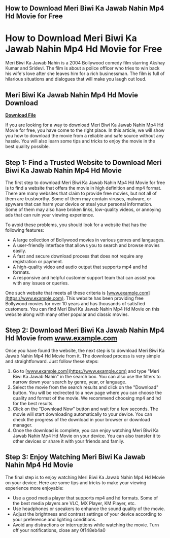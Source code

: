 ## How to Download Meri Biwi Ka Jawab Nahin Mp4 Hd Movie for Free

  
# How to Download Meri Biwi Ka Jawab Nahin Mp4 Hd Movie for Free
 
Meri Biwi Ka Jawab Nahin is a 2004 Bollywood comedy film starring Akshay Kumar and Sridevi. The film is about a police officer who tries to win back his wife's love after she leaves him for a rich businessman. The film is full of hilarious situations and dialogues that will make you laugh out loud.
 
## Meri Biwi Ka Jawab Nahin Mp4 Hd Movie Download


[**Download File**](https://www.google.com/url?q=https%3A%2F%2Fbytlly.com%2F2tKF6E&sa=D&sntz=1&usg=AOvVaw3npPLdLelN3RlYu6Q_bHwM)

 
If you are looking for a way to download Meri Biwi Ka Jawab Nahin Mp4 Hd Movie for free, you have come to the right place. In this article, we will show you how to download the movie from a reliable and safe source without any hassle. You will also learn some tips and tricks to enjoy the movie in the best quality possible.
 
## Step 1: Find a Trusted Website to Download Meri Biwi Ka Jawab Nahin Mp4 Hd Movie
 
The first step to download Meri Biwi Ka Jawab Nahin Mp4 Hd Movie for free is to find a website that offers the movie in high definition and mp4 format. There are many websites that claim to provide free movies, but not all of them are trustworthy. Some of them may contain viruses, malware, or spyware that can harm your device or steal your personal information. Some of them may also have broken links, low-quality videos, or annoying ads that can ruin your viewing experience.
 
To avoid these problems, you should look for a website that has the following features:
 
- A large collection of Bollywood movies in various genres and languages.
- A user-friendly interface that allows you to search and browse movies easily.
- A fast and secure download process that does not require any registration or payment.
- A high-quality video and audio output that supports mp4 and hd formats.
- A responsive and helpful customer support team that can assist you with any issues or queries.

One such website that meets all these criteria is [www.example.com](https://www.example.com). This website has been providing free Bollywood movies for over 10 years and has thousands of satisfied customers. You can find Meri Biwi Ka Jawab Nahin Mp4 Hd Movie on this website along with many other popular and classic movies.
 
## Step 2: Download Meri Biwi Ka Jawab Nahin Mp4 Hd Movie from www.example.com
 
Once you have found the website, the next step is to download Meri Biwi Ka Jawab Nahin Mp4 Hd Movie from it. The download process is very simple and straightforward. Just follow these steps:

1. Go to [www.example.com](https://www.example.com) and type "Meri Biwi Ka Jawab Nahin" in the search box. You can also use the filters to narrow down your search by genre, year, or language.
2. Select the movie from the search results and click on the "Download" button. You will be redirected to a new page where you can choose the quality and format of the movie. We recommend choosing mp4 and hd for the best results.
3. Click on the "Download Now" button and wait for a few seconds. The movie will start downloading automatically to your device. You can check the progress of the download in your browser or download manager.
4. Once the download is complete, you can enjoy watching Meri Biwi Ka Jawab Nahin Mp4 Hd Movie on your device. You can also transfer it to other devices or share it with your friends and family.

## Step 3: Enjoy Watching Meri Biwi Ka Jawab Nahin Mp4 Hd Movie
 
The final step is to enjoy watching Meri Biwi Ka Jawab Nahin Mp4 Hd Movie on your device. Here are some tips and tricks to make your viewing experience more enjoyable:

- Use a good media player that supports mp4 and hd formats. Some of the best media players are VLC, MX Player, KM Player, etc.
- Use headphones or speakers to enhance the sound quality of the movie.
- Adjust the brightness and contrast settings of your device according to your preference and lighting conditions.
- Avoid any distractions or interruptions while watching the movie. Turn off your notifications, close any 0f148eb4a0
